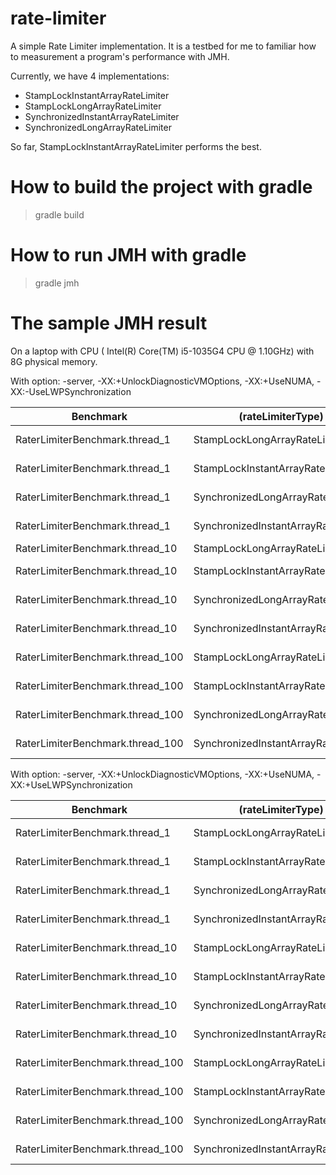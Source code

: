 # rate-limiter
A simple Rate Limiter implementation. It is a testbed for me to familiar how to measurement 
a program's performance with JMH.

Currently, we have 4 implementations: 
- StampLockInstantArrayRateLimiter
- StampLockLongArrayRateLimiter 
- SynchronizedInstantArrayRateLimiter
- SynchronizedLongArrayRateLimiter

So far, StampLockInstantArrayRateLimiter performs the best. 

# How to build the project with gradle
> gradle build

# How to run JMH with gradle
> gradle jmh

# The sample JMH result 
On a laptop with CPU ( Intel(R) Core(TM) i5-1035G4 CPU @ 1.10GHz) with 8G physical memory.

With option:  -server, -XX:+UnlockDiagnosticVMOptions, -XX:+UseNUMA, -XX:-UseLWPSynchronization

|Benchmark                        |                   (rateLimiterType) |  Mode | Cnt |     Score |     Error |  Units |
|---------------------------------|-------------------------------------|-------|-----|-----------|-----------|--------|
|RaterLimiterBenchmark.thread_1   |       StampLockLongArrayRateLimiter | thrpt |  90 | 23573.282 |▒  364.739 | ops/ms |
|RaterLimiterBenchmark.thread_1   |    StampLockInstantArrayRateLimiter | thrpt |  90 | 23062.260 |▒ 1035.395 | ops/ms |
|RaterLimiterBenchmark.thread_1   |    SynchronizedLongArrayRateLimiter | thrpt |  90 | 34667.411 |▒  246.003 | ops/ms |
|RaterLimiterBenchmark.thread_1   | SynchronizedInstantArrayRateLimiter | thrpt |  90 | 36426.369 |▒ 1248.360 | ops/ms |
|RaterLimiterBenchmark.thread_10  |       StampLockLongArrayRateLimiter | thrpt |  90 | 13592.158 |▒   76.319 | ops/ms |
|RaterLimiterBenchmark.thread_10  |    StampLockInstantArrayRateLimiter | thrpt |  90 | 14564.306 |▒  474.613 | ops/ms |
|RaterLimiterBenchmark.thread_10  |    SynchronizedLongArrayRateLimiter | thrpt |  90 | 13524.610 |▒  155.850 | ops/ms |
|RaterLimiterBenchmark.thread_10  | SynchronizedInstantArrayRateLimiter | thrpt |  90 | 13080.967 |▒  309.736 | ops/ms |
|RaterLimiterBenchmark.thread_100 |       StampLockLongArrayRateLimiter | thrpt |  90 | 13224.529 |▒  459.035 | ops/ms |
|RaterLimiterBenchmark.thread_100 |    StampLockInstantArrayRateLimiter | thrpt |  90 | 13890.278 |▒  456.182 | ops/ms |
|RaterLimiterBenchmark.thread_100 |    SynchronizedLongArrayRateLimiter | thrpt |  90 | 12672.925 |▒  314.118 | ops/ms |
|RaterLimiterBenchmark.thread_100 | SynchronizedInstantArrayRateLimiter | thrpt |  90 | 12245.120 |▒  296.395 | ops/ms |

With option:  -server, -XX:+UnlockDiagnosticVMOptions, -XX:+UseNUMA, -XX:+UseLWPSynchronization

|Benchmark                        |                   (rateLimiterType) |  Mode | Cnt |     Score |     Error |  Units |
|---------------------------------|-------------------------------------|-------|-----|-----------|-----------|--------|
|RaterLimiterBenchmark.thread_1   |       StampLockLongArrayRateLimiter | thrpt |  90 | 24842.514 |▒ 372.521  | ops/ms |
|RaterLimiterBenchmark.thread_1   |    StampLockInstantArrayRateLimiter | thrpt |  90 | 24327.864 |▒ 322.659  | ops/ms |
|RaterLimiterBenchmark.thread_1   |    SynchronizedLongArrayRateLimiter | thrpt |  90 | 34490.411 |▒ 330.288  | ops/ms |
|RaterLimiterBenchmark.thread_1   | SynchronizedInstantArrayRateLimiter | thrpt |  90 | 38383.257 |▒ 654.269  | ops/ms |
|RaterLimiterBenchmark.thread_10  |       StampLockLongArrayRateLimiter | thrpt |  90 | 13536.284 |▒  74.613  | ops/ms |
|RaterLimiterBenchmark.thread_10  |    StampLockInstantArrayRateLimiter | thrpt |  90 | 13702.022 |▒ 289.616  | ops/ms |
|RaterLimiterBenchmark.thread_10  |    SynchronizedLongArrayRateLimiter | thrpt |  90 | 12530.107 |▒ 243.471  | ops/ms |
|RaterLimiterBenchmark.thread_10  | SynchronizedInstantArrayRateLimiter | thrpt |  90 | 10795.833 |▒ 158.400  | ops/ms |
|RaterLimiterBenchmark.thread_100 |       StampLockLongArrayRateLimiter | thrpt |  90 | 13204.275 |▒ 200.937  | ops/ms |
|RaterLimiterBenchmark.thread_100 |    StampLockInstantArrayRateLimiter | thrpt |  90 | 11606.823 |▒ 224.213  | ops/ms |
|RaterLimiterBenchmark.thread_100 |    SynchronizedLongArrayRateLimiter | thrpt |  90 | 11504.124 |▒ 107.543  | ops/ms |
|RaterLimiterBenchmark.thread_100 | SynchronizedInstantArrayRateLimiter | thrpt |  90 | 10732.451 |▒ 118.753  | ops/ms |
